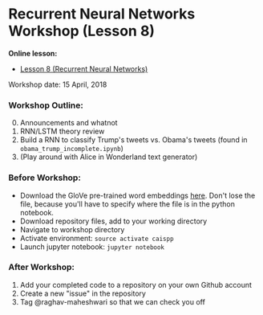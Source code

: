 # Recurrent Neural Networks Workshop (Lesson 8)
**Online lesson:**

- [Lesson 8 (Recurrent Neural Networks)](http://caisplusplus.usc.edu/blog/curriculum/lesson8)

Workshop date: 15 April, 2018

### Workshop Outline:
0. Announcements and whatnot
1. RNN/LSTM theory review
2. Build a RNN to classify Trump's tweets vs. Obama's tweets (found in `obama_trump_incomplete.ipynb`)
3. (Play around with Alice in Wonderland text generator)

### Before Workshop:
* Download the GloVe pre-trained word embeddings [here](https://app.box.com/s/bl4e2x7pb39o4xvo9f1a5sqqkaxp8xej). Don't lose the file, because you'll have to specify where the file is in the python notebook.
* Download repository files, add to your working directory
* Navigate to workshop directory
* Activate environment: `source activate caispp`
* Launch jupyter notebook: `jupyter notebook`

### After Workshop:
1. Add your completed code to a repository on your own Github account
2. Create a new "issue" in the repository
2. Tag @raghav-maheshwari so that we can check you off
